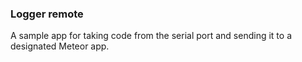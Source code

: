 ### Logger remote ###

A sample app for taking code from the serial port and sending it to a designated Meteor app.
